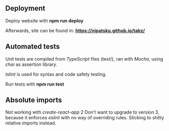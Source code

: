 

## Deployment

Deploy website with
**npm run deploy**

Afterwards, site can be found in:
**https://nipatsku.github.io/tabz/**

## Automated tests

Unit tests are compiled from *TypeScript* files (test/), ran with *Mocha*, using *chai* as assertion library.

*tslint* is used for syntax and code safety testing.

Run tests with
**npm run test**

## Absolute imports

Not working with *create-react-app* 2
Don't want to upgrade to version 3, because it enforces *eslint* with no way of overriding rules. Sticking to shitty relative imports instead.

